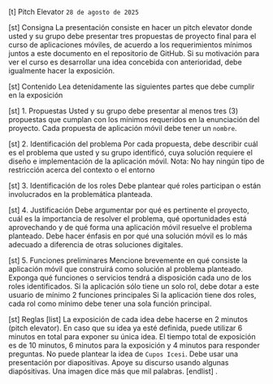 [t] Pitch Elevator
`28 de agosto de 2025`

[st] Consigna
La presentación consiste en hacer un pitch elevator donde usted y su grupo debe presentar tres propuestas de proyecto final para el curso de aplicaciones móviles, de acuerdo a los requerimientos mínimos juntos a este documento en el repositorio de GitHub.
Si su motivación para ver el curso es desarrollar una idea concebida con anterioridad, debe igualmente hacer la exposición.


[st] Contenido
Lea detenidamente las siguientes partes que debe cumplir en la exposición

[st] 1. Propuestas
Usted y su grupo debe presentar al menos tres (3) propuestas que cumplan con los mínimos requeridos en la enunciación del proyecto. Cada propuesta de aplicación móvil debe tener un `nombre`.

[st] 2. Identificación del problema
Por cada propuesta, debe describir cuál es el problema que usted y su grupo identificó, cuya solución requiere el diseño e implementación de la aplicación móvil.
Nota: No hay ningún tipo de restricción acerca del contexto o el entorno

[st] 3. Identificación de los roles
Debe plantear qué roles participan o están involucrados en la problemática planteada.

[st] 4. Justificación
Debe argumentar por qué es pertinente el proyecto, cuál es la importancia de resolver el problema, qué oportunidades está aprovechando y de qué forma una aplicación móvil resuelve el problema planteado. Debe hacer énfasis en por qué una solución móvil es lo más adecuado a diferencia de otras soluciones digitales.

[st] 5. Funciones preliminares
Mencione brevemente en qué consiste la aplicación móvil que construirá como solución al problema planteado.
Exponga qué funciones o servicios tendrá a disposición cada uno de los roles identificados.
Si la aplicación sólo tiene un solo rol, debe dotar a este usuario de mínimo 2 funciones principales
Si la aplicación tiene dos roles, cada rol como mínimo debe tener una sola función principal.

[st] Reglas
[list]
La exposición de cada idea debe hacerse en 2 minutos (pitch elevator). En caso que su idea ya esté definida, puede utilizar 6 minutos en total para exponer su única idea.
El tiempo total de exposición es de 10 minutos, 6 minutos para la exposición y 4 minutos para responder preguntas.
No puede plantear la idea de `Cupos Icesi`.
Debe usar una presentación por diapositivas. Apoye su discurso usando algunas diapósitivas. Una imagen dice más que mil palabras.
[endlist]
.